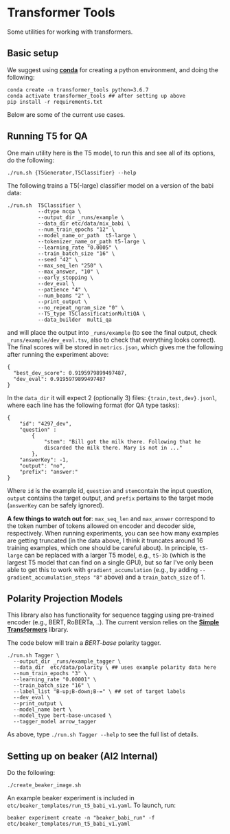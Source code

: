 Transformer Tools
======================

Some utilities for working with transformers.

Basic setup
----------------------------

We suggest using [**conda**](https://docs.conda.io/en/latest/miniconda.html) for creating a python environment, and doing the following:
```
conda create -n transformer_tools python=3.6.7
conda activate transformer_tools ## after setting up above
pip install -r requirements.txt
```
Below are some of the current use cases. 

Running T5 for QA
----------------------------
One main utility here is the T5 model, to run this and see all of its
options, do the following:
```
./run.sh {T5Generator,T5Classifier} --help 
```

The following trains a T5(-large) classifier model on a version of the babi
data:
```
./run.sh  T5Classifier \
          --dtype mcqa \
          --output_dir _runs/example \
          --data_dir etc/data/mix_babi \
          --num_train_epochs "12" \
          --model_name_or_path  t5-large \
          --tokenizer_name_or_path t5-large \
          --learning_rate "0.0005" \
          --train_batch_size "16" \
          --seed "42" \
          --max_seq_len "250" \
          --max_answer, "10" \
          --early_stopping \
          --dev_eval \
          --patience "4" \
          --num_beams "2" \
          --print_output \
          --no_repeat_ngram_size "0" \
          --T5_type T5ClassificationMultiQA \
          --data_builder  multi_qa
```
and will place the output into `_runs/example` (to see the final
output, check `_runs/example/dev_eval.tsv`, also to check that
everything looks correct). The final scores will be stored in
`metrics.json`, which gives me the following after running the
experiment above:
```
{
  "best_dev_score": 0.9195979899497487,
  "dev_eval": 0.9195979899497487
}
```


In the `data_dir` it will expect 2 (optionally 3) files:
`{train,test,dev}.jsonl`, where each line has the following format
(for QA type tasks):
```
{
    "id": "4297_dev",
    "question" :
        {
            "stem": "Bill got the milk there. Following that he
            discarded the milk there. Mary is not in ..."
        },
    "answerKey": -1,
    "output": "no",
    "prefix": "answer:"
}
```
Where `id` is the example id, `question` and `stem`contain the input
question, `output` contains the target output, and `prefix` pertains
to the target mode (`answerKey` can be safely ignored). 


**A few things to watch out for**: `max_seq_len` and `max_answer`
correspond to the token number of tokens allowed on encoder and
decoder side, respectively. When running experiments, you can see how
many examples are getting truncated (in the data above, I think it
truncates around 16 training examples, which one should be careful
about). In principle, `t5-large` can be replaced with a larger T5
model, e.g., `t5-3b` (which is the largest T5 model that can find on a
single GPU), but so far I've only been able to get this to work with
`gradient_accumulation` (e.g., by adding
`--gradient_accumulation_steps "8"` above) and a `train_batch_size` of 1. 

Polarity Projection Models 
----------------------------
This library also has functionality for sequence tagging using pre-trained
encoder (e.g., BERT, RoBERTa, ..).  The current version relies on the
[**Simple Transformers**](https://www.google.com/search?q=simple+transformers&oq=simple&aqs=chrome.1.69i57j69i59l2j69i60l3j69i65j69i60.2021j0j4&sourceid=chrome&ie=UTF-8)
library.

The code below will train a *BERT-base* polarity tagger.
```
./run.sh Tagger \
  --output_dir _runs/example_tagger \
  --data_dir  etc/data/polarity \ ## uses example polarity data here
  --num_train_epochs "3" \
  --learning_rate "0.00001" \
  --train_batch_size "16" \
  --label_list "B-up;B-down;B-=" \ ## set of target labels
  --dev_eval \
  --print_output \
  --model_name bert \
  --model_type bert-base-uncased \
  --tagger_model arrow_tagger
```
As above, type `./run.sh Tagger --help` to see the full list of
details. 

Setting up on beaker (AI2 Internal)
---------------------------

Do the following:
```
./create_beaker_image.sh
```

An example beaker experiment is included in
`etc/beaker_templates/run_t5_babi_v1.yaml`. To launch, run:
```
beaker experiment create -n "beaker_babi_run" -f etc/beaker_templates/run_t5_babi_v1.yaml
```
